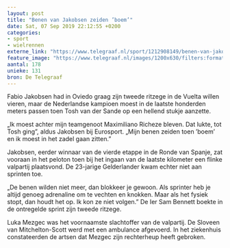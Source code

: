 ```yaml
---
layout: post
title: "Benen van Jakobsen zeiden ’boem’"
date: Sat, 07 Sep 2019 22:12:55 +0200
categories: 
- sport 
- wielrennen 
externe_link: "https://www.telegraaf.nl/sport/1212908149/benen-van-jakobsen-zeiden-boem"
feature_image: "https://www.telegraaf.nl/images/1200x630/filters:format(jpeg):quality(80)/cdn-kiosk-api.telegraaf.nl/e1388eee-d1ab-11e9-bcd0-0255c322e81b.jpg"
aantal: 178
unieke: 131
bron: De Telegraaf
---
```


<p class="intro">Fabio Jakobsen had in Oviedo graag zijn tweede ritzege in de Vuelta willen vieren, maar de Nederlandse kampioen moest in de laatste honderden meters passen toen Tosh van der Sande op een hellend stukje aanzette.</p> <p>„Ik moest achter mijn teamgenoot Maximiliano Richeze bleven. Dat lukte, tot Tosh ging”, aldus Jakobsen bij Eurosport. „Mijn benen zeiden toen ’boem’ en ik moest in het zadel gaan zitten.”</p><p>Jakobsen, eerder winnaar van de vierde etappe in de Ronde van Spanje, zat vooraan in het peloton toen bij het ingaan van de laatste kilometer een flinke valpartij plaatsvond. De 23-jarige Gelderlander kwam echter niet aan sprinten toe.</p><p>„De benen wilden niet meer, dan blokkeer je gewoon. Als sprinter heb je altijd genoeg adrenaline om te vechten en knokken. Maar als het fysiek stopt, dan houdt het op. Ik kon ze niet volgen.” De Ier Sam Bennett boekte in de ontregelde sprint zijn tweede ritzege.</p><p>Luka Mezgec was het voornaamste slachtoffer van de valpartij. De Sloveen van Mitchelton-Scott werd met een ambulance afgevoerd. In het ziekenhuis constateerden de artsen dat Mezgec zijn rechterheup heeft gebroken.</p>
